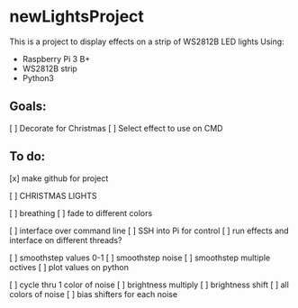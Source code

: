# newLightsProject
This is a project to display effects on a strip of WS2812B LED lights
Using:
- Raspberry Pi 3 B+
- WS2812B strip
- Python3

## Goals:
[ ] Decorate for Christmas
[ ] Select effect to use on CMD

## To do:
[x] make github for project

[ ] CHRISTMAS LIGHTS

[ ] breathing
    [ ] fade to different colors

[ ] interface over command line 
    [ ] SSH into Pi for control
    [ ] run effects and interface on different threads?

[ ] smoothstep values 0-1
[ ] smoothstep noise
    [ ] smoothstep multiple octives
[ ] plot values on python

[ ] cycle thru 1 color of noise
    [ ] brightness multiply
    [ ] brightness shift
[ ] all colors of noise
    [ ] bias shifters for each noise

